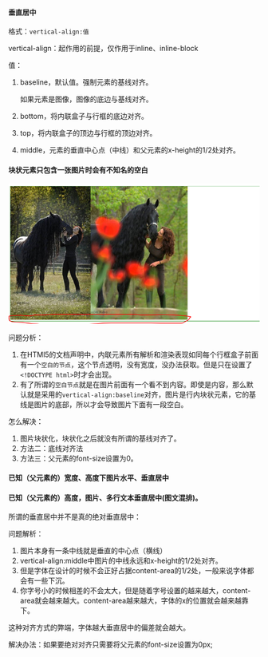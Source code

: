 #### 垂直居中 



格式：`vertical-align:值`



vertical-align：起作用的前提，仅作用于inline、inline-block

值：

1. baseline，默认值。强制元素的基线对齐。

   如果元素是图像，图像的底边与基线对齐。

2. bottom，将内联盒子与行框的底边对齐。

3. top，将内联盒子的顶边与行框的顶边对齐。

4. middle，元素的垂直中心点（中线）和父元素的x-height的1/2处对齐。

#### 块状元素只包含一张图片时会有不知名的空白

![image-20200729091203337](第四天_img/image-20200729091203337.png)

问题分析：

1. 在HTMl5的文档声明中，内联元素所有解析和渲染表现如同每个行框盒子前面有一个`空白的节点`，这个节点透明，没有宽度，没办法获取。但是只在设置了`<!DOCTYPE html>`时才会出现。
2. 有了所谓的`空白节点`就是在图片前面有一个看不到内容。即使是内容，那么默认就是采用的`vertical-align:baseline`对齐，图片是行内块状元素，它的基线是图片的底部，所以才会导致图片下面有一段空白。

怎么解决：

1. 图片块状化，块状化之后就没有所谓的基线对齐了。
2. 方法二：底线对齐法 
3. 方法三：父元素的font-size设置为0。

#### 已知（父元素的）宽度、高度下图片水平、垂直居中





#### 已知（父元素的）高度，图片、多行文本垂直居中(图文混排)。





所谓的垂直居中并不是真的绝对垂直居中：

问题解析：

1. 图片本身有一条中线就是垂直的中心点（横线）
2. vertical-align:middle中图片的中线永远和x-height的1/2处对齐。
3. 但是字体在设计的时候不会正好占据content-area的1/2处，一般来说字体都会有一些下沉。
4. 你字号小的时候相差的不会太大，但是随着字号设置的越来越大，content-area就会越来越大。content-area越来越大，字体的x的位置就会越来越靠下。



这种对齐方式的弊端，字体越大垂直居中的偏差就会越大。

解决办法：如果要绝对对齐只需要将父元素的font-size设置为0px;